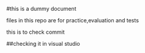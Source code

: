 #this is a dummy document

files in this repo are for practice,evaluation and tests

this is to check commit

##checking it in visual studio